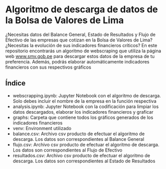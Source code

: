 # Algoritmo de descarga de datos de la Bolsa de Valores de Lima
¿Necesitas datos del Balance General, Estado de Resultados y Flujo de Efectivo de las empresas que cotizan en la Bolsa de Valores de Lima? ¿Necesitas la evolución de sus indicadores financieros críticos?
En este repositorio encontrarás un algoritmo de webscraping que utiliza la página web www.smv.gob.pe para descargar estos datos de la empresa de tu preferencia. Además, podrás elaborar automáticamente indicadores financieros con sus respectivos gráficos

## Índice
- webscrapping.ipynb: Jupyter Notebook con el algoritmo de descarga. Solo debes incluir el nombre de la empresa en la función respectiva
- analysis.ipynb: Jupyter Notebook con la codificación para limpiar los datos descargados, elaborar los indicadores financieros y graficar
- graphs: Carpeta que contiene todos los gráficos generados de los indicadores financieros
- venv: Environment utilizado
- balance.csv: Archivo csv producto de efectuar el algoritmo de descarga. Los datos son correspondientes al Balance General
- flujo.csv: Archivo csv producto de efectuar el algoritmo de descarga. Los datos son correspondientes al Flujo de Efectivo
- resultados.csv: Archivo csv producto de efectuar el algoritmo de descarga. Los datos son correspondientes al Estado de Resultados

